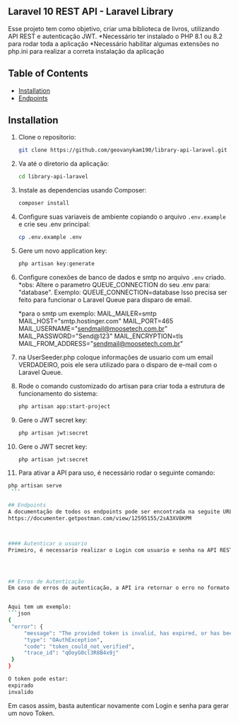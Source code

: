 ## Laravel 10 REST API - Laravel Library

Esse projeto tem como objetivo, criar uma biblioteca de livros, utilizando API REST e autenticação JWT.
*Necessário ter instalado o PHP 8.1 ou 8.2 para rodar toda a aplicação
*Necessário habilitar algumas extensões no php.ini para realizar a correta instalação da aplicação

## Table of Contents

- [Installation](#installation)
- [Endpoints](#endpoints)


## Installation

1. Clone o repositorio:
   ```bash
   git clone https://github.com/geovanykam190/library-api-laravel.git
    ```

2. Va até o diretorio da aplicação:
    ```bash
    cd library-api-laravel
    ```

3. Instale as dependencias usando Composer:
   ```bash
   composer install
    ```

4. Configure suas variaveis de ambiente copiando o arquivo `.env.example` e crie seu .env principal:
   ```bash
   cp .env.example .env
    ```

5. Gere um novo application key:
    ```bash
    php artisan key:generate
    ```

6. Configure conexões de banco de dados e smtp no arquivo `.env` criado.
*obs: Altere o parametro QUEUE_CONNECTION do seu .env para: "database". Exemplo: QUEUE_CONNECTION=database
Isso precisa ser feito para funcionar o Laravel Queue para disparo de email.

    *para o smtp um exemplo:
    MAIL_MAILER=smtp
    MAIL_HOST="smtp.hostinger.com"
    MAIL_PORT=465
    MAIL_USERNAME="sendmail@moosetech.com.br"
    MAIL_PASSWORD="Send@123"
    MAIL_ENCRYPTION=tls
    MAIL_FROM_ADDRESS="sendmail@moosetech.com.br"


7. na UserSeeder.php coloque informações de usuario com um email VERDADEIRO, pois ele sera utilizado para o disparo de e-mail com o Laravel Queue.

8. Rode o comando customizado do artisan para criar toda a estrutura de funcionamento do sistema:
    ```bash
    php artisan app:start-project
    ```

9. Gere o JWT secret key:
   ```bash
   php artisan jwt:secret
    ```
9. Gere o JWT secret key:
   ```bash
   php artisan jwt:secret
    ```
   
10. Para ativar a API para uso, é necessário rodar o seguinte comando:
   ```bash
   php artisan serve
    ```

## Endpoints
A documentação de todos os endpoints pode ser encontrada na seguite URL:
https://documenter.getpostman.com/view/12595155/2sA3XV8KPM



#### Autenticar o usuario
Primeiro, é necessario realizar o Login com usuario e senha na API REST para gerar o Bearer TOKEN e utiliza-lo em outras requisições.




## Erros de Autenticação
Em caso de erros de autenticação, a API ira retornar o erro no formato Json.


Aqui tem um exemplo:
```json
{
    "error": {
        "message": "The provided token is invalid, has expired, or has been blacklisted.",
        "type": "OAuthException",
        "code": "token_could_not_verified",
        "trace_id": "qOoyG0cl3R8B4x9j"
    }
}

O token pode estar:
expirado
invalido
```

Em casos assim, basta autenticar novamente com Login e senha para gerar um novo Token.
